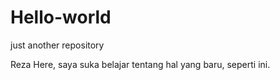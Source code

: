 # Hello-world
just another repository

Reza Here, saya suka belajar tentang hal yang baru, seperti ini.
